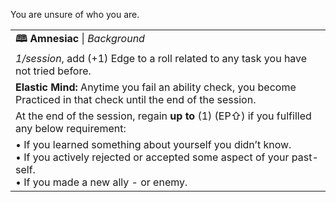 You are unsure of who you are.

|                                                                                                                                                                             |
| --------------------------------------------------------------------------------------------------------------------------------------------------------------------------- |
| **🕮 Amnesiac** \| *Background*                                                                                                                                             |
| *1/session*, add (+1) Edge to a roll related to any task you have not tried before.                                                                                         |
| **Elastic Mind:** Anytime you fail an ability check, you become Practiced in that check until the end of the session.                                                       |
| At the end of the session, regain **up to** (1) (EP⇧) if you fulfilled any below requirement:                                                                               |
| • If you learned something about yourself you didn’t know.<br>• If you actively rejected or accepted some aspect of your past-self.<br>• If you made a new ally - or enemy. |
